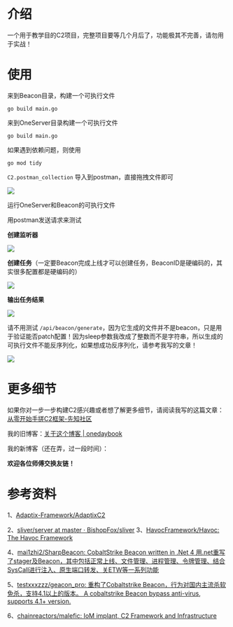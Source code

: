 # 介绍

一个用于教学目的C2项目，完整项目要等几个月后了，功能极其不完善，请勿用于实战！

# 使用

来到Beacon目录，构建一个可执行文件
```
go build main.go
```

来到OneServer目录构建一个可执行文件
```
go build main.go
```

如果遇到依赖问题，则使用
```
go mod tidy
```
`C2.postman_collection` 导入到postman，直接拖拽文件即可

![](https://images-of-oneday.oss-cn-guangzhou.aliyuncs.com/images/2025/08/03/22-10-03-9e03b1d9b331044d09065e4054cdcb82-20250803221003-3fe7e2.png)

运行OneServer和Beacon的可执行文件

用postman发送请求来测试

**创建监听器**

![](https://images-of-oneday.oss-cn-guangzhou.aliyuncs.com/images/2025/08/03/22-12-56-5deabe0848dacb962e1a19ffe25a9c88-20250803221255-9c4dd6.png)

**创建任务**（一定要Beacon完成上线才可以创建任务，BeaconID是硬编码的，其实很多配置都是硬编码的）

![](https://images-of-oneday.oss-cn-guangzhou.aliyuncs.com/images/2025/08/03/22-14-06-2bb6b9e43142880f1a5c3c66f509bf56-20250803221406-b037f8.png)

**输出任务结果**

![](https://images-of-oneday.oss-cn-guangzhou.aliyuncs.com/images/2025/08/03/23-37-42-05f079bc91dedda5233f1fa4eabc33a2-20250803233741-d5e2bf.png)

请不用测试 `/api/beacon/generate`，因为它生成的文件并不是beacon，只是用于验证能否patch配置！因为sleep参数我改成了整数而不是字符串，所以生成的可执行文件不能反序列化，如果想成功反序列化，请参考我写的文章！

![](https://images-of-oneday.oss-cn-guangzhou.aliyuncs.com/images/2025/08/03/22-21-41-82aa694859da3bb5d0cc76db5df2f5c5-20250803222141-9dcca8.png)

# 更多细节

如果你对一步一步构建C2感兴趣或者想了解更多细节，请阅读我写的这篇文章：[从零开始手搓C2框架-先知社区](https://xz.aliyun.com/news/18564)

我的旧博客：[关于这个博客 | onedaybook](https://oneday.gitbook.io/onedaybook)

我的新博客（还在弄，过一段时间）：

**欢迎各位师傅交换友链！**

# 参考资料

1、[Adaptix-Framework/AdaptixC2](https://github.com/Adaptix-Framework/AdaptixC2?tab=readme-ov-file)

2、[sliver/server at master · BishopFox/sliver](https://github.com/BishopFox/sliver/tree/master/server)
3、[HavocFramework/Havoc: The Havoc Framework](https://github.com/HavocFramework/Havoc)

4、[mai1zhi2/SharpBeacon: CobaltStrike Beacon written in .Net 4 用.net重写了stager及Beacon，其中包括正常上线、文件管理、进程管理、令牌管理、结合SysCall进行注入、原生端口转发、关ETW等一系列功能](https://github.com/mai1zhi2/SharpBeacon)

5、[testxxxzzz/geacon_pro: 重构了Cobaltstrike Beacon，行为对国内主流杀软免杀，支持4.1以上的版本。 A cobaltstrike Beacon bypass anti-virus, supports 4.1+ version.](https://github.com/testxxxzzz/geacon_pro)

6、[chainreactors/malefic: IoM implant, C2 Framework and Infrastructure](https://github.com/chainreactors/malefic)